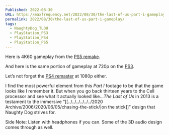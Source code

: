 ```yaml
---
Published: 2022-08-30
URL: https://maxfrequency.net/2022/08/30/the-last-of-us-part-i-gameplay/
permalink: 2022/08/30/the-last-of-us-part-i-gameplay/
tags:
  - NaughtyDog_TLOU
  - PlayStation_PS3
  - PlayStation_PS4
  - PlayStation_PS5
---
```

Here is 4K60 gameplay from the [PS5 remake](https://youtu.be/dyBA6JpCtkU).

And here is the same portion of gameplay at 720p on the [PS3](https://youtu.be/l25uL979jMw).

Let’s not forget the [PS4 remaster](https://youtu.be/o1fOlcylVKQ) at 1080p either.

I find the most powerful element from this *Part I* footage to be that the game looks like I remember it. But when you go back thirteen years to the Cell processor and see what it actually looked like…*The Last of Us* in 2013 is a testament to the immersive “[[../../../../../../2020 Archive/2006/2020/06/05/chasing-the-stick/|on the stick]]” design that Naughty Dog strives for.

Side Note: Listen with headphones if you can. Some of the 3D audio design comes through as well.